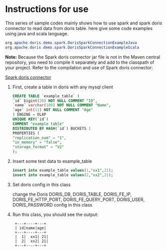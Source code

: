 <!-- 
Licensed to the Apache Software Foundation (ASF) under one
or more contributor license agreements.  See the NOTICE file
distributed with this work for additional information
regarding copyright ownership.  The ASF licenses this file
to you under the Apache License, Version 2.0 (the
"License"); you may not use this file except in compliance
with the License.  You may obtain a copy of the License at

  http://www.apache.org/licenses/LICENSE-2.0

Unless required by applicable law or agreed to in writing,
software distributed under the License is distributed on an
"AS IS" BASIS, WITHOUT WARRANTIES OR CONDITIONS OF ANY
KIND, either express or implied.  See the License for the
specific language governing permissions and limitations
under the License.
-->

# Instructions for use

This series of sample codes mainly shows how to use spark and spark doris connector to read data from doris table.
here give some code examples using java and scala language.

```java
org.apache.doris.demo.spark.DorisSparkConnectionExampleJava
org.apache.doris.demo.spark.DorisSparkConnectionExampleScala
```

**Note:** Because the Spark doris connector jar file is not in the Maven central repository, you need to compile it separately and add to the classpath of your project. Refer to the compilation and use of Spark doris connector: 

[Spark doris connector](https://doris.apache.org/docs/dev/ecosystem/spark-doris-connector)


1. First, create a table in doris with any mysql client

   ```sql
   CREATE TABLE `example_table` (
   `id` bigint(20) NOT NULL COMMENT "ID",
   `name` varchar(100) NOT NULL COMMENT "Name",
   `age` int(11) NOT NULL COMMENT "Age"
   ) ENGINE = OLAP
   UNIQUE KEY(`id`)
   COMMENT "example table"
   DISTRIBUTED BY HASH(`id`) BUCKETS 1
   PROPERTIES (
   "replication_num" = "1",
   "in_memory" = "false",
   "storage_format" = "V2"
   );
   ```

2. Insert some test data to example_table

   ```sql
   insert into example_table values(1,"xx1",21);
   insert into example_table values(2,"xx2",21);
   ```

3. Set doris config in this class

   change the Doris DORIS_DB, DORIS_TABLE, DORIS_FE_IP, DORIS_FE_HTTP_PORT,
   DORIS_FE_QUERY_PORT, DORIS_USER, DORIS_PASSWORD config in this class

4. Run this class, you should see the output:

   ```shell
    +---+----+---+
    | id|name|age|
    +---+----+---+
    |  1|  xx1| 21|
    |  2|  xx2| 21|
    +---+----+---+
   ```
